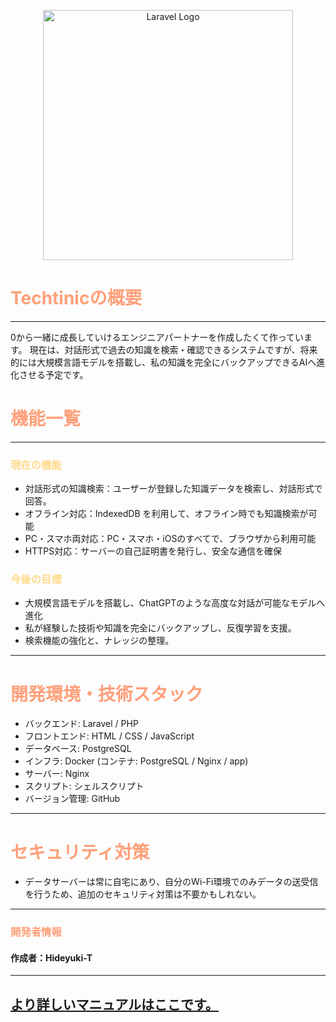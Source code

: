 <p align="center">
  <a href="https://laravel.com" target="_blank">
    <img src="https://raw.githubusercontent.com/laravel/art/master/logo-lockup/5%20SVG/2%20CMYK/1%20Full%20Color/laravel-logolockup-cmyk-red.svg" width="400" alt="Laravel Logo">
  </a>
</p>

# <span style="color: #FFA07A;">Techtinicの概要</span>
___
0から一緒に成長していけるエンジニアパートナーを作成したくて作っています。
現在は、対話形式で過去の知識を検索・確認できるシステムですが、将来的には大規模言語モデルを搭載し、私の知識を完全にバックアップできるAIへ進化させる予定です。

# <span style="color: #FFA07A;">機能一覧</span>
___
### <span style="color: #FFDA89;">現在の機能</span>
- 対話形式の知識検索：ユーザーが登録した知識データを検索し、対話形式で回答。
- オフライン対応：IndexedDB を利用して、オフライン時でも知識検索が可能
- PC・スマホ両対応：PC・スマホ・iOSのすべてで、ブラウザから利用可能
- HTTPS対応：サーバーの自己証明書を発行し、安全な通信を確保

### <span style="color: #FFDA89;">今後の目標</span>
- 大規模言語モデルを搭載し、ChatGPTのような高度な対話が可能なモデルへ進化
- 私が経験した技術や知識を完全にバックアップし、反復学習を支援。
- 検索機能の強化と、ナレッジの整理。
___

# <span style="color: #FFA07A;">開発環境・技術スタック</span>
- バックエンド: Laravel / PHP
- フロントエンド: HTML / CSS / JavaScript
- データベース: PostgreSQL
- インフラ: Docker (コンテナ: PostgreSQL / Nginx / app)
- サーバー: Nginx
- スクリプト: シェルスクリプト
- バージョン管理: GitHub
___
# <span style="color: #FFA07A;">セキュリティ対策</span>
- データサーバーは常に自宅にあり、自分のWi-Fi環境でのみデータの送受信を行うため、追加のセキュリティ対策は不要かもしれない。
___
### <span style="color: #FFA07A;">開発者情報</span>
#### 作成者：Hideyuki-T
___
## [より詳しいマニュアルはここです。](./src/Tectinic_manual.sh)
